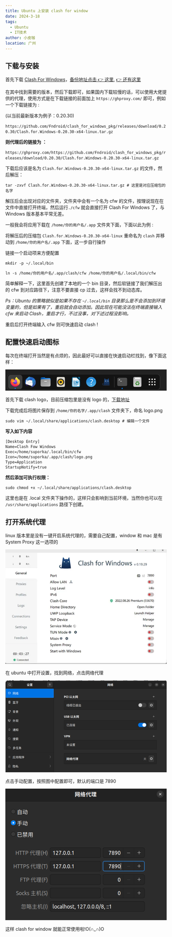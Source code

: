 ```yaml
---
title: Ubuntu 上安装 clash for window
date: 2024-3-18
tags:
  - Ubuntu
  - IT技术
author: 小皮咖
location: 广州
---
```


## 下载与安装

首先下载 [Clash For Windows](https://github.com/Fndroid/clash_for_windows_pkg/releases/download/0.20.30)，[备份地址点击 👉 这里](https://github.com/lantongxue/clash_for_windows_pkg/releases/tag/0.20.39), [👉 还有这里](https://archive.org/download/clash_for_windows_pkg)

在其中找到需要的版本，然后下载即可，如果国内下载较慢的话，可以使用大佬提供的代理，使用方式是在下载链接的前面加上 `https://ghproxy.com/` 即可，例如一个下载链接为 :

(以当前最新版本为例子：0.20.30)

`https://github.com/Fndroid/clash_for_windows_pkg/releases/download/0.20.30/Clash.for.Windows-0.20.30-x64-linux.tar.gz`

<!-- more -->

<tongji/>

**则代理后的链接为 ：**

`https://ghproxy.com/https://github.com/Fndroid/clash_for_windows_pkg/releases/download/0.20.30/Clash.for.Windows-0.20.30-x64-linux.tar.gz`

下载后应该是名为 `Clash.for.Windows-0.20.30-x64-linux.tar.gz` 的文件，然后解压：

```shell
tar -zxvf Clash.for.Windows-0.20.30-x64-linux.tar.gz # 这里是对应压缩包的名字
```

解压后会出现对应的文件夹，文件夹中会有一个名为 cfw 的文件，按理说现在在文件中直接打开终端，然后运行`./cfw` 就会直接打开 Clash For Windows 了，与 Windows 版本基本平常无差。

一般我会将应用下载在 `/home/你的用户名/.app` 文件夹下面，下面以此为例 :

将解压后的压缩包 `Clash.for.Windows-0.20.30-x64-linux` 重命名为 `clash` 并移动到 `/home/你的用户名/.app` 下面，这一步自行操作

链接一个启动项来方便配置

```shell
mkdir -p ~/.local/bin
```

```shell
ln -s /home/你的用户名/.app/clash/cfw /home/你的用户名/.local/bin/cfw
```

简单解释一下，这里首先创建了本地的一个 bin 目录，然后软链接了我们解压出的 cfw 到对应路径下，注意不要直接 cp 过去，这样会找不到动态库。

_Ps：Ubuntu 的策略貌似是如果不存在 `~/.local/bin` 目录那么是不会添加到环境变量的，但是如果有了，重启就会自动添加。因此现在可能没法在终端直接输入 cfw 来启动 Clash，重启才行，不过没事，对下述过程没影响。_

重启后打开终端输入 cfw 则可快速启动 clash !

## 配置快速启动图标

每次在终端打开当然是有点烦的，因此最好可以直接在快速启动栏找到，像下面这样：

![小猫图标就是 clash](/images/crash-01.png)

首先下载 clash logo，目前压缩包里是没有 logo 的，[下载地址](https://pan.quark.cn/s/dc9e2ef5b8b0)

下载完成后将图片保存到 `/home/你的名字/.app/clash` 文件夹下，命名 logo.png

```shell
sudo vim ~/.local/share/applications/clash.desktop # 编辑一个文件
```

**写入如下内容**

```
[Desktop Entry]
Name=Clash Fow Windows
Exec=/home/suporka/.local/bin/cfw
Icon=/home/suporka/.app/clash/logo.png
Type=Application
StartupNotify=true
```

**然后添加可执行权限：**

```shell
sudo chmod +x ~/.local/share/applications/clash.desktop
```

这里也是在 .local 文件夹下操作的，这样只会影响到当前环境，当然你也可以在 `/usr/share/applications` 路径下创建。

## 打开系统代理

linux 版本里是没有一键开启系统代理的，需要自己配置，window 和 mac 是有 System Proxy 这一选项的

![](/images/crash-02.webp)

在 ubuntu 中打开设置，找到网络，点击网络代理

![](/images/crash-03.png)

点击手动配置，按照图中配置即可，默认的端口是 7890

![](/images/crash-04.png)

这样 clash for window 就能正常使用啦!O(∩_∩)O

<comment/>
